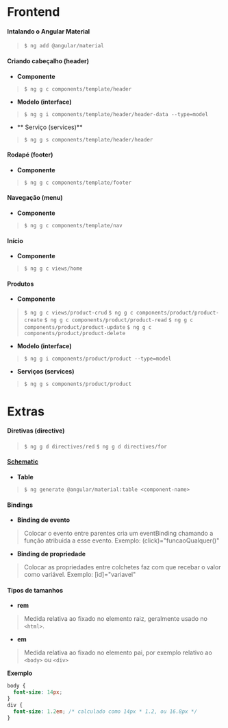 # Frontend

#### Intalando o Angular Material
> `$ ng add @angular/material`

#### Criando cabeçalho (header)
* **Componente**
> `$ ng g c components/template/header`
* **Modelo (interface)**
> `$ ng g i components/template/header/header-data --type=model`
* ** Serviço (services)**
> `$ ng g s components/template/header/header`

#### Rodapé (footer)
* **Componente**
> `$ ng g c components/template/footer`

#### Navegação (menu)
* **Componente**
> `$ ng g c components/template/nav`

#### Início 
* **Componente**
>`$ ng g c views/home`

#### Produtos
* **Componente**
>`$ ng g c views/product-crud`
>`$ ng g c components/product/product-create`
>`$ ng g c components/product/product-read`
>`$ ng g c components/product/product-update`
>`$ ng g c components/product/product-delete`
* **Modelo (interface)**
>`$ ng g i components/product/product --type=model`
* **Serviços (services)**
>`$ ng g s components/product/product`

# Extras

#### Diretivas (directive)
>`$ ng g d directives/red`
>`$ ng g d directives/for`

#### [Schematic](https://material.angular.io/guide/schematics)
* **Table**
>`$ ng generate @angular/material:table <component-name>`

#### Bindings
* **Binding de evento**
>Colocar o evento entre parentes cria um eventBinding chamando a função atribuida a esse evento.
>Exemplo: (click)="funcaoQualquer()"
* **Binding de propriedade**
>Colocar as propriedades entre colchetes faz com que recebar o valor como variável. 
>Exemplo: [id]="variavel"

#### Tipos de tamanhos
* **rem**
>Medida relativa ao fixado no elemento raiz, geralmente usado no `<html>`. 

* **em**
>Medida relativa ao fixado no elemento pai, por exemplo relativo ao `<body>` ou `<div>`

**Exemplo**
```css
body {
  font-size: 14px;
}
div {
  font-size: 1.2em; /* calculado como 14px * 1.2, ou 16.8px */
}
```